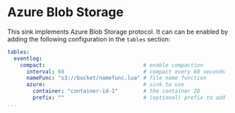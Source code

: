 # Azure Blob Storage

This sink implements Azure Blob Storage protocol. It can can be enabled by adding the following configuration in the `tables` section:

```yaml
tables:
  eventlog:
    compact:                               # enable compaction
      interval: 60                         # compact every 60 seconds
      nameFunc: "s3://bucket/namefunc.lua" # file name function
      azure:                               # sink to use
        container: "container-id-1"        # the container ID
        prefix: ""                         # (optional) prefix to add
...
```
